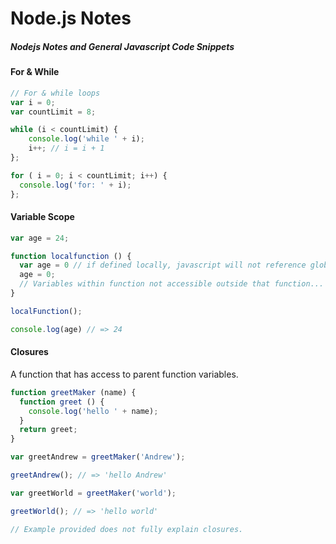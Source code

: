 # Node.js Notes

##### Nodejs Notes and General Javascript Code Snippets


#### For & While
```javascript
// For & while loops
var i = 0;
var countLimit = 8;

while (i < countLimit) {
    console.log('while ' + i);
    i++; // i = i + 1
};

for ( i = 0; i < countLimit; i++) {
  console.log('for: ' + i);
};
```
#### Variable Scope

```Javascript
var age = 24;

function localfunction () {
  var age = 0 // if defined locally, javascript will not reference global variable
  age = 0;
  // Variables within function not accessible outside that function...
}

localFunction();

console.log(age) // => 24

```

#### Closures

A function that has access to parent function variables.

```Javascript
function greetMaker (name) {
  function greet () {
    console.log('hello ' + name);
  }
  return greet;
}

var greetAndrew = greetMaker('Andrew');

greetAndrew(); // => 'hello Andrew'

var greetWorld = greetMaker('world');

greetWorld(); // => 'hello world'

// Example provided does not fully explain closures.

```

